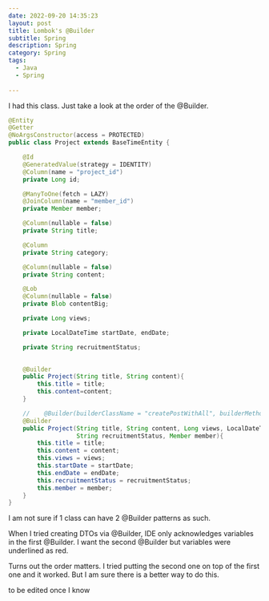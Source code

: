 ```yaml
---
date: 2022-09-20 14:35:23
layout: post
title: Lombok's @Builder
subtitle: Spring 
description: Spring 
category: Spring
tags:
  - Java
  - Spring
  
---
```


I had this class. Just take a look at the order of the @Builder.
```java
@Entity
@Getter
@NoArgsConstructor(access = PROTECTED)
public class Project extends BaseTimeEntity {

    @Id
    @GeneratedValue(strategy = IDENTITY)
    @Column(name = "project_id")
    private Long id;

    @ManyToOne(fetch = LAZY)
    @JoinColumn(name = "member_id")
    private Member member;

    @Column(nullable = false)
    private String title;

    @Column
    private String category;

    @Column(nullable = false)
    private String content;

    @Lob
    @Column(nullable = false)
    private Blob contentBig;

    private Long views;

    private LocalDateTime startDate, endDate;

    private String recruitmentStatus;
    

    @Builder
    public Project(String title, String content){
        this.title = title;
        this.content=content;
    }

    //    @Builder(builderClassName = "createPostWithAll", builderMethodName = "createPostWithAll")
    @Builder
    public Project(String title, String content, Long views, LocalDateTime startDate, LocalDateTime endDate,
                   String recruitmentStatus, Member member){
        this.title = title;
        this.content = content;
        this.views = views;
        this.startDate = startDate;
        this.endDate = endDate;
        this.recruitmentStatus = recruitmentStatus;
        this.member = member;
    }
}
```

I am not sure if 1 class can have 2 @Builder patterns as such.

When I tried creating DTOs via @Builder, IDE only acknowledges variables
in the first @Builder. I want the second @Builder but variables were underlined
as red.

Turns out the order matters. I tried putting the second one on top
of the first one and it worked. But I am sure there is a better way to 
do this.

to be edited once I know

